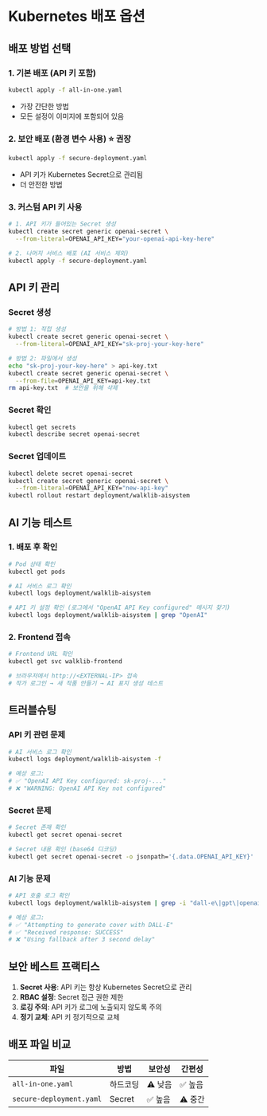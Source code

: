 # Kubernetes 배포 옵션

## 배포 방법 선택

### 1. 기본 배포 (API 키 포함)
```bash
kubectl apply -f all-in-one.yaml
```
- 가장 간단한 방법
- 모든 설정이 이미지에 포함되어 있음

### 2. 보안 배포 (환경 변수 사용) ⭐ 권장
```bash
kubectl apply -f secure-deployment.yaml
```
- API 키가 Kubernetes Secret으로 관리됨
- 더 안전한 방법

### 3. 커스텀 API 키 사용
```bash
# 1. API 키가 들어있는 Secret 생성
kubectl create secret generic openai-secret \
  --from-literal=OPENAI_API_KEY="your-openai-api-key-here"

# 2. 나머지 서비스 배포 (AI 서비스 제외)
kubectl apply -f secure-deployment.yaml
```

## API 키 관리

### Secret 생성
```bash
# 방법 1: 직접 생성
kubectl create secret generic openai-secret \
  --from-literal=OPENAI_API_KEY="sk-proj-your-key-here"

# 방법 2: 파일에서 생성
echo "sk-proj-your-key-here" > api-key.txt
kubectl create secret generic openai-secret \
  --from-file=OPENAI_API_KEY=api-key.txt
rm api-key.txt  # 보안을 위해 삭제
```

### Secret 확인
```bash
kubectl get secrets
kubectl describe secret openai-secret
```

### Secret 업데이트
```bash
kubectl delete secret openai-secret
kubectl create secret generic openai-secret \
  --from-literal=OPENAI_API_KEY="new-api-key"
kubectl rollout restart deployment/walklib-aisystem
```

## AI 기능 테스트

### 1. 배포 후 확인
```bash
# Pod 상태 확인
kubectl get pods

# AI 서비스 로그 확인
kubectl logs deployment/walklib-aisystem

# API 키 설정 확인 (로그에서 "OpenAI API Key configured" 메시지 찾기)
kubectl logs deployment/walklib-aisystem | grep "OpenAI"
```

### 2. Frontend 접속
```bash
# Frontend URL 확인
kubectl get svc walklib-frontend

# 브라우저에서 http://<EXTERNAL-IP> 접속
# 작가 로그인 → 새 작품 만들기 → AI 표지 생성 테스트
```

## 트러블슈팅

### API 키 관련 문제
```bash
# AI 서비스 로그 확인
kubectl logs deployment/walklib-aisystem -f

# 예상 로그:
# ✅ "OpenAI API Key configured: sk-proj-..."
# ❌ "WARNING: OpenAI API Key not configured"
```

### Secret 문제
```bash
# Secret 존재 확인
kubectl get secret openai-secret

# Secret 내용 확인 (base64 디코딩)
kubectl get secret openai-secret -o jsonpath='{.data.OPENAI_API_KEY}' | base64 -d
```

### AI 기능 문제
```bash
# API 호출 로그 확인
kubectl logs deployment/walklib-aisystem | grep -i "dall-e\|gpt\|openai"

# 예상 로그:
# ✅ "Attempting to generate cover with DALL-E"
# ✅ "Received response: SUCCESS"
# ❌ "Using fallback after 3 second delay"
```

## 보안 베스트 프랙티스

1. **Secret 사용**: API 키는 항상 Kubernetes Secret으로 관리
2. **RBAC 설정**: Secret 접근 권한 제한
3. **로깅 주의**: API 키가 로그에 노출되지 않도록 주의
4. **정기 교체**: API 키 정기적으로 교체

## 배포 파일 비교

| 파일 | 방법 | 보안성 | 간편성 |
|------|------|--------|--------|
| `all-in-one.yaml` | 하드코딩 | ⚠️ 낮음 | ✅ 높음 |
| `secure-deployment.yaml` | Secret | ✅ 높음 | ⚠️ 중간 |